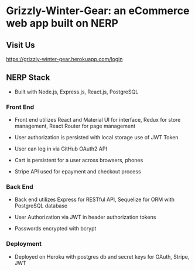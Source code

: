 # Grizzly-Winter-Gear: an eCommerce web app built on NERP

## Visit Us
https://grizzly-winter-gear.herokuapp.com/login

## NERP Stack
- Built with Node.js, Express.js, React.js, PostgreSQL

### Front End
- Front end utilizes React and Material UI for interface, Redux for store management, React Router for page management

- User authorization is persisted with local storage use of JWT Token

- User can log in via GitHub OAuth2 API

- Cart is persistent for a user across browsers, phones

- Stripe API used for epayment and checkout process

### Back End
- Back end utilizes Express for RESTful API, Sequelize for ORM with PostgreSQL database

- User Authorization via JWT in header authorization tokens

- Passwords encrypted with bcrypt

### Deployment
- Deployed on Heroku with postgres db and secret keys for OAuth, Stripe, JWT
